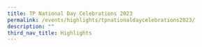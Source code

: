 ```yaml
---
title: TP National Day Celebrations 2023
permalink: /events/highlights/tpnationaldaycelebrations2023/
description: ""
third_nav_title: Highlights
---
```

